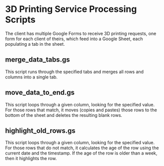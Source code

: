 # 3D Printing Service Processing Scripts

The client has multiple Google Forms to receive 3D printing requests, one form for each client of theirs, which feed into a Google Sheet, each populating a tab in the sheet.

## merge_data_tabs.gs

This script runs through the specified tabs and merges all rows and columns into a single tab.

## move_data_to_end.gs

This script loops through a given column, looking for the specified value. For those rows that match, it moves (copies and pastes) those rows to the bottom of the sheet and deletes the resulting blank rows.

## highlight_old_rows.gs

This script loops through a given column, looking for the specified value. For those rows that do not match, it calculates the age of the row using the current date and the timestamp. If the age of the row is older than a week, then it highlights the row.